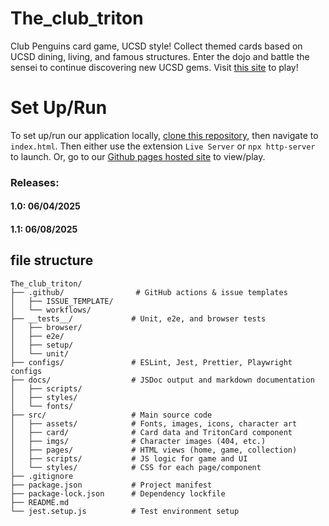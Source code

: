 # The_club_triton

Club Penguins card game, UCSD style! Collect themed cards based on UCSD dining, living, and famous structures. Enter the dojo and battle the sensei to continue discovering new UCSD gems. Visit [this site](https://cse110-sp25-group13.github.io/The_club_triton/pages/home-page.html) to play!

# Set Up/Run

To set up/run our application locally, [clone this repository](https://github.com/cse110-sp25-group13/The_club_triton.git), then navigate to `index.html`. Then either use the extension `Live Server` or `npx http-server` to launch. Or, go to our [Github pages hosted site](https://cse110-sp25-group13.github.io/The_club_triton/pages/home-page.html) to view/play.

### Releases:

#### 1.0: 06/04/2025

#### 1.1: 06/08/2025

## file structure

```
The_club_triton/
├── .github/                # GitHub actions & issue templates
│   ├── ISSUE_TEMPLATE/
│   └── workflows/
├── __tests__/             # Unit, e2e, and browser tests
│   ├── browser/
│   ├── e2e/
│   ├── setup/
│   └── unit/
├── configs/               # ESLint, Jest, Prettier, Playwright configs
├── docs/                  # JSDoc output and markdown documentation
│   ├── scripts/
│   ├── styles/
│   └── fonts/
├── src/                   # Main source code
│   ├── assets/            # Fonts, images, icons, character art
│   ├── card/              # Card data and TritonCard component
│   ├── imgs/              # Character images (404, etc.)
│   ├── pages/             # HTML views (home, game, collection)
│   ├── scripts/           # JS logic for game and UI
│   └── styles/            # CSS for each page/component
├── .gitignore
├── package.json           # Project manifest
├── package-lock.json      # Dependency lockfile
├── README.md
└── jest.setup.js          # Test environment setup
```
